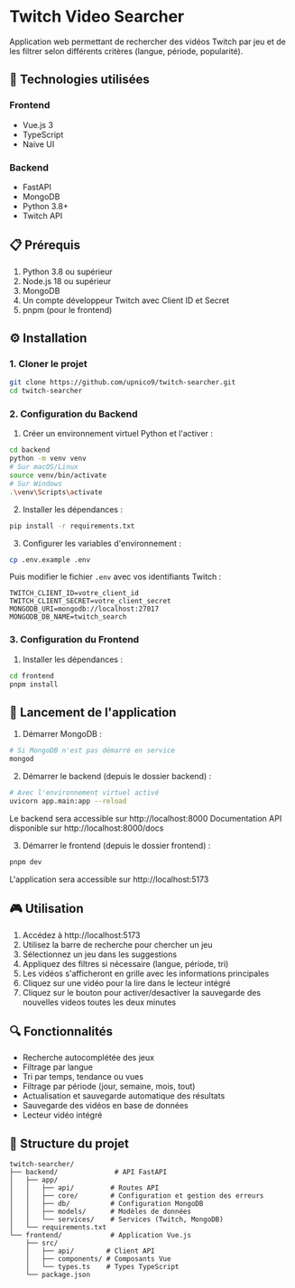 # Twitch Video Searcher

Application web permettant de rechercher des vidéos Twitch par jeu et de les filtrer selon différents critères (langue, période, popularité).

## 🚀 Technologies utilisées

### Frontend
- Vue.js 3
- TypeScript
- Naive UI

### Backend
- FastAPI
- MongoDB
- Python 3.8+
- Twitch API

## 📋 Prérequis

1. Python 3.8 ou supérieur
2. Node.js 18 ou supérieur
3. MongoDB
4. Un compte développeur Twitch avec Client ID et Secret
5. pnpm (pour le frontend)

## ⚙️ Installation

### 1. Cloner le projet
```bash
git clone https://github.com/upnico9/twitch-searcher.git
cd twitch-searcher
```

### 2. Configuration du Backend

1. Créer un environnement virtuel Python et l'activer :
```bash
cd backend
python -m venv venv
# Sur macOS/Linux
source venv/bin/activate
# Sur Windows
.\venv\Scripts\activate
```

2. Installer les dépendances :
```bash
pip install -r requirements.txt
```

3. Configurer les variables d'environnement :
```bash
cp .env.example .env
```
Puis modifier le fichier `.env` avec vos identifiants Twitch :
```
TWITCH_CLIENT_ID=votre_client_id
TWITCH_CLIENT_SECRET=votre_client_secret
MONGODB_URI=mongodb://localhost:27017
MONGODB_DB_NAME=twitch_search
```

### 3. Configuration du Frontend

1. Installer les dépendances :
```bash
cd frontend
pnpm install
```

## 🚀 Lancement de l'application

1. Démarrer MongoDB :
```bash
# Si MongoDB n'est pas démarré en service
mongod
```

2. Démarrer le backend (depuis le dossier backend) :
```bash
# Avec l'environnement virtuel activé
uvicorn app.main:app --reload
```
Le backend sera accessible sur http://localhost:8000
Documentation API disponible sur http://localhost:8000/docs

3. Démarrer le frontend (depuis le dossier frontend) :
```bash
pnpm dev
```
L'application sera accessible sur http://localhost:5173

## 🎮 Utilisation

1. Accédez à http://localhost:5173
2. Utilisez la barre de recherche pour chercher un jeu
3. Sélectionnez un jeu dans les suggestions
4. Appliquez des filtres si nécessaire (langue, période, tri)
5. Les vidéos s'afficheront en grille avec les informations principales
6. Cliquez sur une vidéo pour la lire dans le lecteur intégré
7. Cliquez sur le bouton pour activer/desactiver la sauvegarde des nouvelles videos toutes les deux minutes

## 🔍 Fonctionnalités

- Recherche autocomplétée des jeux
- Filtrage par langue
- Tri par temps, tendance ou vues
- Filtrage par période (jour, semaine, mois, tout)
- Actualisation et sauvegarde automatique des résultats
- Sauvegarde des vidéos en base de données
- Lecteur vidéo intégré

## 🔧 Structure du projet

```
twitch-searcher/
├── backend/              # API FastAPI
│   ├── app/
│   │   ├── api/         # Routes API
│   │   ├── core/        # Configuration et gestion des erreurs
│   │   ├── db/          # Configuration MongoDB
│   │   ├── models/      # Modèles de données
│   │   └── services/    # Services (Twitch, MongoDB)
│   └── requirements.txt
└── frontend/            # Application Vue.js
    ├── src/
    │   ├── api/        # Client API
    │   ├── components/ # Composants Vue
    │   └── types.ts    # Types TypeScript
    └── package.json
```
